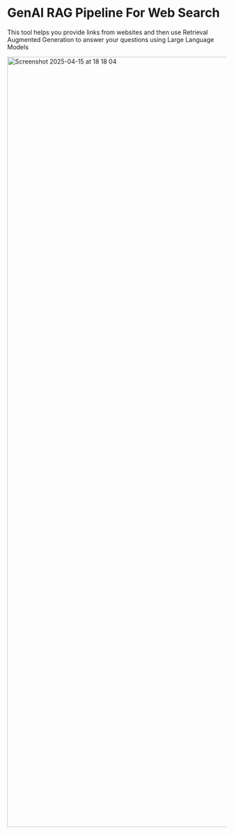# GenAI RAG Pipeline For Web Search

This tool helps you provide links from websites and then use Retrieval Augmented Generation to answer your questions using Large Language Models

<img width="1764" alt="Screenshot 2025-04-15 at 18 18 04" src="https://github.com/user-attachments/assets/1b1a22bd-9216-4db1-8fe3-b315ed9a1fd7" />
